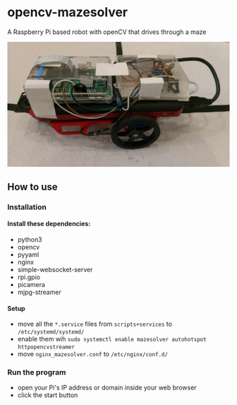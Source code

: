 # opencv-mazesolver
A Raspberry Pi based robot with openCV that drives through a maze

![](vehicle.jpg)

## How to use
### Installation
#### Install these dependencies:
- python3
- opencv
- pyyaml
- nginx
- simple-websocket-server
- rpi.gpio
- picamera
- mjpg-streamer
#### Setup
- move all the ```*.service``` files from ```scripts+services``` to ```/etc/systemd/systemd/```
- enable them wih ```sudo systemctl enable mazesolver autohotspot httpopencvstreamer```
- move ```nginx_mazesolver.conf``` to ```/etc/nginx/conf.d/```
### Run the program
- open your Pi's IP address or domain inside your web browser
- click the start button
